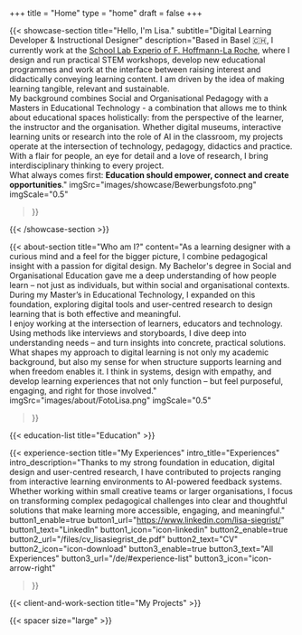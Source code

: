 +++
title =  "Home"
type = "home"
draft = false
+++


{{< showcase-section
    title="Hello, I'm Lisa."
    subtitle="Digital Learning Developer & Instructional Designer"
    description="Based in Basel 🇨🇭, I currently work at the <a target='_blank' href='https://basel.lehre.roche.com/experio/'>School Lab Experio of F. Hoffmann-La Roche</a>, where I design and run practical STEM workshops, develop new educational programmes and work at the interface between raising interest and didactically conveying learning content. I am driven by the idea of making learning tangible, relevant and sustainable.<br/>My background combines Social and Organisational Pedagogy with a Masters in Educational Technology - a combination that allows me to think about educational spaces holistically: from the perspective of the learner, the instructor and the organisation. Whether digital museums, interactive learning units or research into the role of AI in the classroom, my projects operate at the intersection of technology, pedagogy, didactics and practice.<br/>With a flair for people, an eye for detail and a love of research, I bring interdisciplinary thinking to every project.<br/>What always comes first: <strong>Education should empower, connect and create opportunities</strong>."
    imgSrc="images/showcase/Bewerbungsfoto.png"
    imgScale="0.5"
 >}}

{{< /showcase-section >}}

{{< about-section
    title="Who am I?"
    content="As a learning designer with a curious mind and a feel for the bigger picture, I combine pedagogical insight with a passion for digital design. My Bachelor's degree in Social and Organisational Education gave me a deep understanding of how people learn – not just as individuals, but within social and organisational contexts. During my Master’s in Educational Technology, I expanded on this foundation, exploring digital tools and user-centred research to design learning that is both effective and meaningful.<br/>I enjoy working at the intersection of learners, educators and technology. Using methods like interviews and storyboards, I dive deep into understanding needs – and turn insights into concrete, practical solutions. What shapes my approach to digital learning is not only my academic background, but also my sense for when structure supports learning and when freedom enables it. I think in systems, design with empathy, and develop learning experiences that not only function – but feel purposeful, engaging, and right for those involved."
    imgSrc="images/about/FotoLisa.png"
    imgScale="0.5"
 >}}

{{< education-list
    title="Education" >}}

{{< experience-section
    title="My Experiences"
    intro_title="Experiences"
    intro_description="Thanks to my strong foundation in education, digital design and user-centred research, I have contributed to projects ranging from interactive learning environments to AI-powered feedback systems. Whether working within small creative teams or larger organisations, I focus on transforming complex pedagogical challenges into clear and thoughtful solutions that make learning more accessible, engaging, and meaningful." 
    button1_enable=true
    button1_url="https://www.linkedin.com/lisa-siegrist/"
    button1_text="LinkedIn"
    button1_icon="icon-linkedin"
    button2_enable=true
    button2_url="/files/cv_lisasiegrist_de.pdf"
    button2_text="CV"
    button2_icon="icon-download"
    button3_enable=true
    button3_text="All Experiences"
    button3_url="/de/#experience-list"
    button3_icon="icon-arrow-right"  
>}}

{{< client-and-work-section
    title="My Projects" >}} 

{{< spacer size="large" >}}
